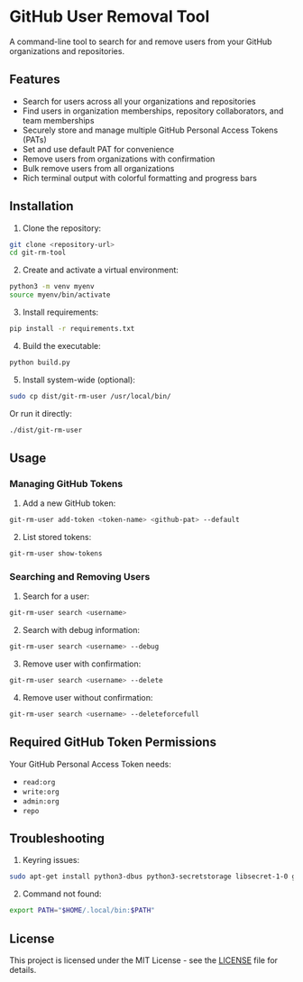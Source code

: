# GitHub User Removal Tool

A command-line tool to search for and remove users from your GitHub organizations and repositories.

## Features

- Search for users across all your organizations and repositories
- Find users in organization memberships, repository collaborators, and team memberships
- Securely store and manage multiple GitHub Personal Access Tokens (PATs)
- Set and use default PAT for convenience
- Remove users from organizations with confirmation
- Bulk remove users from all organizations
- Rich terminal output with colorful formatting and progress bars

## Installation

1. Clone the repository:
```bash
git clone <repository-url>
cd git-rm-tool
```

2. Create and activate a virtual environment:
```bash
python3 -m venv myenv
source myenv/bin/activate
```

3. Install requirements:
```bash
pip install -r requirements.txt
```

4. Build the executable:
```bash
python build.py
```

5. Install system-wide (optional):
```bash
sudo cp dist/git-rm-user /usr/local/bin/
```

Or run it directly:
```bash
./dist/git-rm-user
```

## Usage

### Managing GitHub Tokens

1. Add a new GitHub token:
```bash
git-rm-user add-token <token-name> <github-pat> --default
```

2. List stored tokens:
```bash
git-rm-user show-tokens
```

### Searching and Removing Users

1. Search for a user:
```bash
git-rm-user search <username>
```

2. Search with debug information:
```bash
git-rm-user search <username> --debug
```

3. Remove user with confirmation:
```bash
git-rm-user search <username> --delete
```

4. Remove user without confirmation:
```bash
git-rm-user search <username> --deleteforcefull
```

## Required GitHub Token Permissions

Your GitHub Personal Access Token needs:
- `read:org`
- `write:org`
- `admin:org`
- `repo`

## Troubleshooting

1. Keyring issues:
```bash
sudo apt-get install python3-dbus python3-secretstorage libsecret-1-0 gnome-keyring
```

2. Command not found:
```bash
export PATH="$HOME/.local/bin:$PATH"
```

## License

This project is licensed under the MIT License - see the [LICENSE](LICENSE) file for details. 